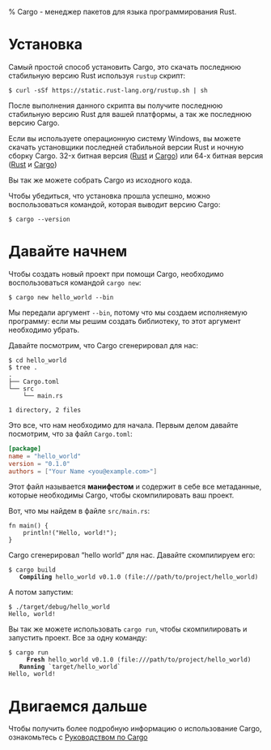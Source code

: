 % Cargo - менеджер пакетов для языка программирования Rust.

# Установка

Самый простой способ установить Cargo, это скачать последнюю стабильную версию Rust
используя `rustup` скрипт:

```shell
$ curl -sSf https://static.rust-lang.org/rustup.sh | sh
```

После выполнения данного скрипта вы получите последнюю стабильную версию Rust для вашей платформы, а так же последнюю версию Cargo.

Если вы используете операционную систему Windows, вы можете скачать установщики последней стабильной версии Rust и ночную сборку Cargo. 32-х битная версия ([Rust](https://static.rust-lang.org/dist/rust-1.0.0-i686-pc-windows-gnu.msi)
и [Cargo](https://static.rust-lang.org/cargo-dist/cargo-nightly-i686-pc-windows-gnu.tar.gz)) или 64-х битная версия ([Rust](https://static.rust-lang.org/dist/rust-1.0.0-x86_64-pc-windows-gnu.msi) и [Cargo](https://static.rust-lang.org/cargo-dist/cargo-nightly-x86_64-pc-windows-gnu.tar.gz))

Вы так же можете собрать Cargo из исходного кода.

Чтобы убедиться, что установка прошла успешно, можно воспользоваться командой, которая выводит версию Cargo:
```shell
$ cargo --version
```

# Давайте начнем

Чтобы создать новый проект при помощи Cargo, необходимо воспользоваться командой `cargo new`:

```shell
$ cargo new hello_world --bin
```

Мы передали аргумент `--bin`, потому что мы создаем исполняемую программу: если мы
решим создать библиотеку, то этот аргумент необходимо убрать.

Давайте посмотрим, что Cargo сгенерировал для нас:

```shell
$ cd hello_world
$ tree .
.
├── Cargo.toml
└── src
    └── main.rs

1 directory, 2 files
```

Это все, что нам необходимо для начала. Первым делом давайте посмотрим, что за файл `Cargo.toml`:

```toml
[package]
name = "hello_world"
version = "0.1.0"
authors = ["Your Name <you@example.com>"]
```

Этот файл называется **манифестом** и содержит в себе все метаданные, которые необходимы Cargo,
чтобы скомпилировать ваш проект.

Вот, что мы найдем в файле `src/main.rs`:

```
fn main() {
    println!("Hello, world!");
}
```

Cargo сгенерировал “hello world” для нас. Давайте скомпилируем его:

<pre><code class="language-shell">$ cargo build
<span style="font-weight: bold"
class="s1">   Compiling</span> hello_world v0.1.0 (file:///path/to/project/hello_world)</code></pre>

А потом запустим:

```shell
$ ./target/debug/hello_world
Hello, world!
```

Вы так же можете использовать `cargo run`, чтобы скомпилировать и запустить проект. Все за одну команду:

<pre><code class="language-shell">$ cargo run
<span style="font-weight: bold"
class="s1">     Fresh</span> hello_world v0.1.0 (file:///path/to/project/hello_world)
<span style="font-weight: bold"
class="s1">   Running</span> `target/hello_world`
Hello, world!</code></pre>

# Двигаемся дальше

Чтобы получить более подробную информацию о использование Cargo, ознакомьтесь с [Руководством по Cargo](guide.html)
